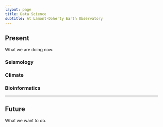 ```yaml
---
layout: page
title: Data Science
subtitle: At Lamont-Doherty Earth Observatory
---
```


## Present


What we are doing now.

### Seismology

### Climate

### Bioinformatics

*****************

## Future

What we want to do.
